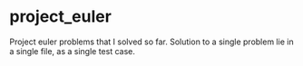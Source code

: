 # project_euler
Project euler problems that I solved so far.
Solution to a single problem lie in a single file, as a single test case.

